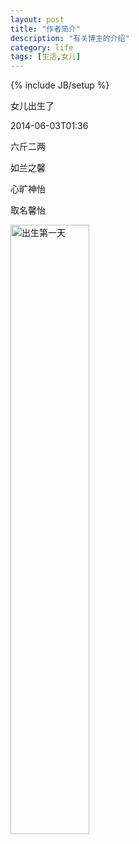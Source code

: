 ```yaml
---
layout: post
title: "作者简介"
description: "有关博主的介绍"
category: life
tags: [生活,女儿]
---
```

{% include JB/setup %}

女儿出生了

2014-06-03T01:36

六斤二两

如兰之馨 

心旷神怡

取名馨怡

<img
    src="https://lh4.googleusercontent.com/WWeAobWjYpbcBhWa3iYGSGucUsYkunI98Gk95gTMIg=w439-h585-no"
    height="50%"
    width="50%"
    alt="出生第一天"
    title="出生第一天"
/>

